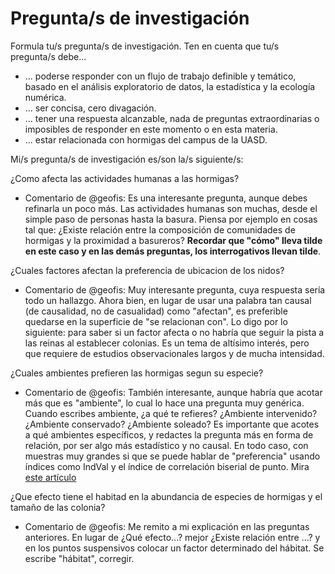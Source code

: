 # Pregunta/s de investigación

Formula tu/s pregunta/s de investigación. Ten en cuenta que tu/s pregunta/s debe...

* ... poderse responder con un flujo de trabajo definible y temático, basado en el análisis exploratorio de datos, la estadística y la ecología numérica.
* ... ser concisa, cero divagación.
* ... tener una respuesta alcanzable, nada de preguntas extraordinarias o imposibles de responder en este momento o en esta materia.
* ... estar relacionada con hormigas del campus de la UASD.

Mi/s pregunta/s de investigación es/son la/s siguiente/s:

¿Como afecta las actividades humanas a las hormigas?

* Comentario de @geofis: Es una interesante pregunta, aunque debes refinarla un poco más. Las actividades humanas son muchas, desde el simple paso de personas hasta la basura. Piensa por ejemplo en cosas tal que: ¿Existe relación entre la composición de comunidades de hormigas y la proximidad a basureros? **Recordar que "cómo" lleva tilde en este caso y en las demás preguntas, los interrogativos llevan tilde**.

¿Cuales factores afectan la preferencia de ubicacion de los nidos?

* Comentario de @geofis: Muy interesante pregunta, cuya respuesta sería todo un hallazgo. Ahora bien, en lugar de usar una palabra tan causal (de causalidad, no de casualidad) como "afectan", es preferible quedarse en la superficie de "se relacionan con". Lo digo por lo siguiente: para saber si un factor afecta o no habría que seguir la pista a las reinas al establecer colonias. Es un tema de altísimo interés, pero que requiere de estudios observacionales largos y de mucha intensidad.

¿Cuales ambientes prefieren las hormigas segun su especie?

* Comentario de @geofis: También interesante, aunque habría que acotar más que es "ambiente", lo cual lo hace una pregunta muy genérica. Cuando escribes ambiente, ¿a qué te refieres? ¿Ambiente intervenido? ¿Ambiente conservado? ¿Ambiente soleado? Es importante que acotes a qué ambientes específicos, y redactes la pregunta más en forma de relación, por ser algo más estadístico y no causal. En todo caso, con muestras muy grandes si que se puede hablar de "preferencia" usando índices como IndVal y el índice de correlación biserial de punto. Mira [este artículo](http://adn.biol.umontreal.ca/~numericalecology/Reprints/De_Caceres_&_Legendre_Ecology_2009.pdf)

¿Que efecto tiene el habitad en la abundancia de especies de hormigas y el tamaño de las colonia?

* Comentario de @geofis: Me remito a mi explicación en las preguntas anteriores. En lugar de ¿Qué efecto...? mejor ¿Existe relación entre ...? y en los puntos suspensivos colocar un factor determinado del hábitat. Se escribe "hábitat", corregir.